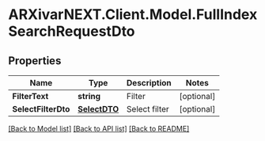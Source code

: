 # ARXivarNEXT.Client.Model.FullIndexSearchRequestDto
## Properties

Name | Type | Description | Notes
------------ | ------------- | ------------- | -------------
**FilterText** | **string** | Filter | [optional] 
**SelectFilterDto** | [**SelectDTO**](SelectDTO.md) | Select filter | [optional] 

[[Back to Model list]](../README.md#documentation-for-models) [[Back to API list]](../README.md#documentation-for-api-endpoints) [[Back to README]](../README.md)

